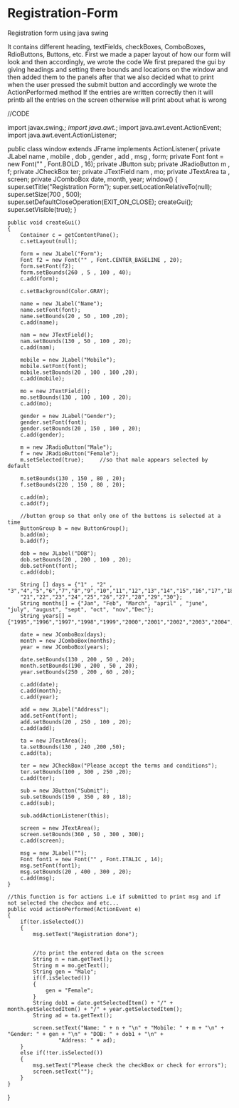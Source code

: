 # Registration-Form
Registration form using java swing 

It contains different heading, textFields, checkBoxes, ComboBoxes, RdioButtons, Buttons, etc.
First we made a paper layout of how our form will look and then accordingly, we wrote the code 
We first prepared the gui by giving headings and setting there bounds and locations on the window and then added them to the panels
after that we also decided what to print when the user pressed the submit button and accordingly we wrote the ActionPerformed method 
If the entries are written correctly then it will printb all the entries on the screen otherwise will print about what is wrong

//CODE

import javax.swing.*;
import java.awt.*;
import java.awt.event.ActionEvent;
import java.awt.event.ActionListener;

public class window extends JFrame implements ActionListener{
    private JLabel name , mobile , dob , gender , add , msg , form;
    private Font font = new Font("" , Font.BOLD , 16);
    private JButton sub;
    private JRadioButton m , f;
    private JCheckBox ter;
    private JTextField nam , mo;
    private JTextArea ta , screen;
    private JComboBox date, month, year;
    window()
    {
        super.setTitle("Registration Form");
        super.setLocationRelativeTo(null);
        super.setSize(700 , 500);
        super.setDefaultCloseOperation(EXIT_ON_CLOSE);
        createGui();
        super.setVisible(true);
    }

    public void createGui()
    {
        Container c = getContentPane();
        c.setLayout(null);

        form = new JLabel("Form");
        Font f2 = new Font("" , Font.CENTER_BASELINE , 20);
        form.setFont(f2);
        form.setBounds(260 , 5 , 100 , 40);
        c.add(form);

        c.setBackground(Color.GRAY);

        name = new JLabel("Name");
        name.setFont(font);
        name.setBounds(20 , 50 , 100 ,20);
        c.add(name);

        nam = new JTextField();
        nam.setBounds(130 , 50 , 100 , 20);
        c.add(nam);

        mobile = new JLabel("Mobile");
        mobile.setFont(font);
        mobile.setBounds(20 , 100 , 100 ,20);
        c.add(mobile);

        mo = new JTextField();
        mo.setBounds(130 , 100 , 100 , 20);
        c.add(mo);

        gender = new JLabel("Gender");
        gender.setFont(font);
        gender.setBounds(20 , 150 , 100 , 20);
        c.add(gender);

        m = new JRadioButton("Male");
        f = new JRadioButton("Female");
        m.setSelected(true);     //so that male appears selected by default

        m.setBounds(130 , 150 , 80 , 20);
        f.setBounds(220 , 150 , 80 , 20);

        c.add(m);
        c.add(f);

        //button group so that only one of the buttons is selected at a time
        ButtonGroup b = new ButtonGroup();
        b.add(m);
        b.add(f);

        dob = new JLabel("DOB");
        dob.setBounds(20 , 200 , 100 , 20);
        dob.setFont(font);
        c.add(dob);

        String [] days = {"1" , "2" , "3","4","5","6","7","8","9","10","11","12","13","14","15","16","17","18","19","20",
        "21","22","23","24","25","26","27","28","29","30"};
        String months[] = {"Jan", "Feb", "March", "april" , "june", "july", "august", "sept", "oct", "nov","Dec"};
        String years[] = {"1995","1996","1997","1998","1999","2000","2001","2002","2003","2004","2005"};

        date = new JComboBox(days);
        month = new JComboBox(months);
        year = new JComboBox(years);

        date.setBounds(130 , 200 , 50 , 20);
        month.setBounds(190 , 200 , 50 , 20);
        year.setBounds(250 , 200 , 60 , 20);

        c.add(date);
        c.add(month);
        c.add(year);

        add = new JLabel("Address");
        add.setFont(font);
        add.setBounds(20 , 250 , 100 , 20);
        c.add(add);

        ta = new JTextArea();
        ta.setBounds(130 , 240 ,200 ,50);
        c.add(ta);

        ter = new JCheckBox("Please accept the terms and conditions");
        ter.setBounds(100 , 300 , 250 ,20);
        c.add(ter);

        sub = new JButton("Submit");
        sub.setBounds(150 , 350 , 80 , 18);
        c.add(sub);

        sub.addActionListener(this);

        screen = new JTextArea();
        screen.setBounds(360 , 50 , 300 , 300);
        c.add(screen);

        msg = new JLabel("");
        Font font1 = new Font("" , Font.ITALIC , 14);
        msg.setFont(font1);
        msg.setBounds(20 , 400 , 300 , 20);
        c.add(msg);
    }

    //this function is for actions i.e if submitted to print msg and if not selected the checbox and etc...
    public void actionPerformed(ActionEvent e)
    {
        if(ter.isSelected())
        {
            msg.setText("Registration done");


            //to print the entered data on the screen
            String n = nam.getText();
            String m = mo.getText();
            String gen = "Male";
            if(f.isSelected())
            {
                gen = "Female";
            }
            String dob1 = date.getSelectedItem() + "/" + month.getSelectedItem() + "/" + year.getSelectedItem();
            String ad = ta.getText();

            screen.setText("Name: " + n + "\n" + "Mobile: " + m + "\n" + "Gender: " + gen + "\n" + "DOB: " + dob1 + "\n" +
                    "Address: " + ad);
        }
        else if(!ter.isSelected())
        {
            msg.setText("Please check the checkBox or check for errors");
            screen.setText("");
        }
    }
}

